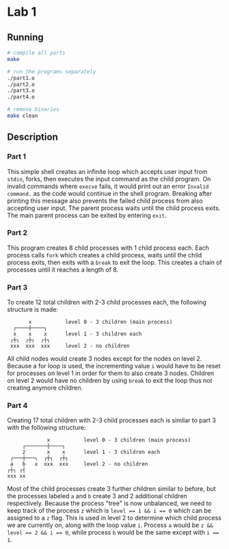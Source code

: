 # Lab 1

## Running

```bash
# compile all parts
make

# run the programs separately
./part1.o
./part2.o
./part3.o
./part4.o

# remove binaries
make clean
```


## Description

### Part 1

This simple shell creates an infinite loop which accepts user input from `stdin`, forks, then executes the input command as the child program. On invalid commands where `execve` fails, it would print out an error `Invalid command.` as the code would continue in the shell program. Breaking after printing this message also prevents the failed child process from also accepting user input. The parent process waits until the child process exits. The main parent process can be exited by entering `exit`.

### Part 2

This program creates 8 child processes with 1 child process each. Each process calls `fork` which creates a child process, waits until the child process exits, then exits with a `break` to exit the loop. This creates a chain of processes until it reaches a length of 8.

### Part 3

To create 12 total children with 2-3 child processes each, the following structure is made:

```
       x           level 0 - 3 children (main process)
  ┌────┼────┐
  x    x    x      level 1 - 3 children each
 ┌┼┐  ┌┼┐  ┌┼┐
 xxx  xxx  xxx     level 2 - no children
```

All child nodes would create 3 nodes except for the nodes on level 2.  Because a for loop is used, the incrementing value `i` would have to be reset for processes on level 1 in order for them to also create 3 nodes.  Children on level 2 would have no children by using `break` to exit the loop thus not creating anymore children.


### Part 4

Creating 17 total children with 2-3 child processes each is similar to part 3 with the following structure:

```
             x           level 0 - 3 children (main process)
     ┌───────┼────┐
     z       x    x      level 1 - 3 children each
 ┌───┼───┐  ┌┼┐  ┌┼┐
 a   b   x  xxx  xxx     level 2 - no children
┌┼┐ ┌┤
xxx xx 
```

Most of the child processes create 3 further children similar to before, but the processes labeled `a` and `b` create 3 and 2 additional children respectively. Because the process "tree" is now unbalanced, we need to keep track of the process `z` which is `level == 1 && i == 0` which can be assigned to a `z` flag. This is used in level 2 to determine which child process we are currently on, along with the loop value `i`.  Process `a` would be `z && level == 2 && i == 0`, while process `b` would be the same except with `i == 1`. 
